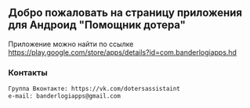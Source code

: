 ## Добро пожаловать на страницу приложения для Андроид "Помощник дотера"

Приложение можно найти по ссылке https://play.google.com/store/apps/details?id=com.banderlogiapps.hd

### Контакты

```markdown
Группа Вконтакте: https://vk.com/dotersassistaint
e-mail: banderlogiapps@gmail.com
